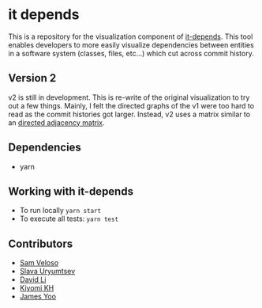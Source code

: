 # it depends

This is a repository for the visualization component of [it-depends](https://github.com/jyoo980/it-depends). This tool enables developers to more easily visualize dependencies between entities in a software system (classes, files, etc...) which cut across commit history.

## Version 2

v2 is still in development. This is re-write of the original visualization to try out a few things. Mainly, I felt the directed graphs of the v1 were too hard to read as the commit histories got larger. Instead, v2 uses a matrix similar to an [directed adjacency matrix](https://en.wikipedia.org/wiki/Adjacency_matrix).

## Dependencies
* yarn

## Working with it-depends
* To run locally `yarn start`
* To execute all tests: `yarn test`

## Contributors

* [Sam Veloso](https://github.com/scveloso)
* [Slava Uryumtsev](https://github.com/uslava77)
* [David Li](https://github.com/daviidli)
* [Kiyomi KH](https://github.com/kiyomih)
* [James Yoo](https://github.com/jyoo980)